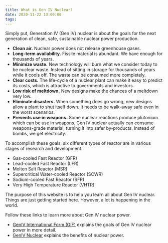 ```yaml
---
title: What is Gen IV Nuclear?
date: 2020-11-22 13:00:00
tags:
---
```

Simply put, Generation IV (Gen IV) nuclear is about the goals for the next generation of clean, safe, sustainable nuclear power production.

* **Clean air.** Nuclear power does not release greenhouse gases.
* **Long-term availability.** Fissile material is abundant. We have enough for thousands of years.
* **Minimize waste.** New technology will burn what we consider today to be nuclear waste. Instead of sitting in storage for thousands of years while it cools off. The waste can be consumed more completely.
* **Clear costs.** The life-cycle of a nuclear plant can make it easy to predict its costs, which is attractive to governments and investors.
* **Low risk of meltdown.** New designs make the chances of a meltdown very low.
* **Eliminate disasters.** When something does go wrong, new designs allow a plant to shut itself down. It needs to be walk-away safe even in the worst scenarios.
* **Prevents use in weapons.** Some nuclear reactions produce plutonium which can be use in weapons. Gen IV nuclear actually can consume weapons-grade material, turning it into safer by-products. Instead of bombs, we get electricity.

To accomplish these goals, six different types of reactor are in various stages of research and development.

* Gas-cooled Fast Reactor (GFR)
* Lead-cooled Fast Reactor (LFR)
* Molten Salt Reactor (MSR)
* Supercritical Water-cooled Reactor (SCWR)
* Sodium-cooled Fast Reactor (SFR)
* Very High Temperature Reactor (VHTR)

The purpose of this website is to help you learn all about Gen IV nuclear. Things are just getting started here. However, a lot is happening in the world.

Follow these links to learn more about Gen IV nuclear power.

* [GenIV International Form (GIF)](https://www.gen-4.org/gif/jcms/c_9502/generation-iv-goals) explains the goals of Gen IV nuclear power in more detail.
* [GenIV Nuclear](https://genivnuclear.com/gen-iv-%22101%22) explains the benefits of nuclear power.

